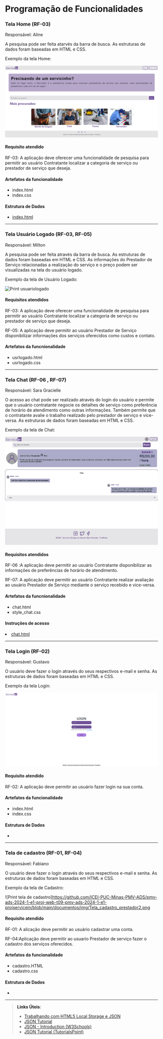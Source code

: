 # Programação de Funcionalidades

### Tela Home (RF-03)

Responsável: Aline

A pesquisa pode ser feita atarvés da barra de busca. As estruturas de dados foram baseadas em HTML e CSS. 

Exemplo da tela Home:

![Print homepage](https://github.com/ICEI-PUC-Minas-PMV-ADS/pmv-ads-2024-1-e1-proj-web-t09-pmv-ads-2024-1-e1-projservicein/blob/1ae4994af33fbaa8440925334326aaa16ded5d71/documentos/img/Homepage.png)

#### Requisito atendido

RF-03: A aplicação deve oferecer uma funcionalidade de pesquisa para permitir ao usuário Contratante localizar a categoria de serviço ou prestador de serviço que deseja.

#### Artefatos da funcionalidade
<ul>
<li>index.html
<li>index.css
</ul>

#### Estrutura de Dados

<ul>
<li><a href="https://raw.githack.com/ICEI-PUC-Minas-PMV-ADS/pmv-ads-2024-1-e1-proj-web-t09-pmv-ads-2024-1-e1-projservicein/main/codigo-fonte/homePage/index.html">index.html</a></li>
</ul>
<hr>

### Tela Usuário Logado (RF-03, RF-05)

Responsável: Milton

A pesquisa pode ser feita através da barra de busca. As estruturas de dados foram baseadas em HTML e CSS.
As informações do Prestador de Serviço relacionadas a realização do serviço e o preço podem ser visualizadas na tela do usuário logado.

Exemplo da tela de Usuário Logado:

![Print usuariologado](https://github.com/ICEI-PUC-Minas-PMV-ADS/pmv-ads-2024-1-e1-proj-web-t09-pmv-ads-2024-1-e1-projservicein/blob/main/documentos/img/Tela_usu%C3%A1rio_logado.png)

#### Requisitos atendidos

RF-03: A aplicação deve oferecer uma funcionalidade de pesquisa para permitir ao usuário Contratante localizar a categoria de serviço ou prestador de serviço que deseja.

RF-05: A aplicação deve permitir ao usuário Prestador de Serviço disponibilizar informações dos serviços oferecidos como custos e contato.

#### Artefatos da funcnionalidade
<ul>
  <li>usrlogado.html</li>
  <li>usrlogado.css</li>
</ul>
<hr>

### Tela Chat (RF-06 , RF-07)

Responsável: Sara Gracielle

O acesso ao chat pode ser realizado através do login do usuário e permite que o usuário contratante negocie os detalhes de serviço como preferência de horário de atendimento como outras informações. Também permite que o contratante avalie o trabalho realizado pelo prestador de serviço e vice-versa. As estruturas de dados foram baseadas em HTML e CSS.

Exemplo da tela de Chat:

![Print usuariologado](https://github.com/ICEI-PUC-Minas-PMV-ADS/pmv-ads-2024-1-e1-proj-web-t09-pmv-ads-2024-1-e1-projservicein/blob/main/documentos/img/chatPage_vizualizacao.jpg)

#### Requisitos atendidos

RF-06 :A aplicação deve permitir ao usuário Contratante disponibilizar as informações de preferências de horário de atendimento.

RF-07: A aplicação deve permitir ao usuário Contratante realizar avaliação ao usuário Prestador de Serviço mediante o serviço recebido e vice-versa.

#### Artefatos da funcnionalidade
<ul>
  <li>chat.html</li>
  <li>style_chat.css</li>
</ul>

#### Instruções de acesso

<li><a href="https://github.com/ICEI-PUC-Minas-PMV-ADS/pmv-ads-2024-1-e1-proj-web-t09-pmv-ads-2024-1-e1-projservicein/blob/main/codigo-fonte/chatPage/chat.html">chat.html</a></li>

<hr>

### Tela Login (RF-02)

Responsável: Gustavo

O usuário deve fazer o login através do seus respectivos e-mail e senha. As estruturas de dados foram baseadas em HTML e CSS. 

Exemplo da tela Login:

![Print homepage](https://github.com/ICEI-PUC-Minas-PMV-ADS/pmv-ads-2024-1-e1-proj-web-t09-pmv-ads-2024-1-e1-projservicein/blob/main/documentos/img/login.png)

#### Requisito atendido

RF-02: A aplicação deve permitir ao usuário fazer login na sua conta.

#### Artefatos da funcionalidade
<ul>
<li>index.html
<li>index.css
</ul>

#### Estrutura de Dados

<ul>
<li><a cadastro.css</a></li>
</ul>
<hr>

### Tela de cadastro (RF-01, RF-04)

Responsável: Fabiano

O usuário deve fazer o login através do seus respectivos e-mail e senha. As estruturas de dados foram baseadas em HTML e CSS. 

Exemplo da tela de Cadastro:

![Print tela de cadastro]https://github.com/ICEI-PUC-Minas-PMV-ADS/pmv-ads-2024-1-e1-proj-web-t09-pmv-ads-2024-1-e1-projservicein/blob/main/documentos/img/Tela_cadastro_prestador2.png

#### Requisito atendido

RF-01: A alicação deve permitir ao usuário cadastrar uma conta.

RF-04:Aplicação deve permitir ao usuario Prestador de serviço fazer o cadastro dos serviços oferecidos.

#### Artefatos da funcionalidade
<ul>
<li>cadastro.HTML
<li>cadastro.css
</ul>

#### Estrutura de Dados
<ul>
<li><a codigo-fonte/Telacadastro</a></li>
</ul>
<hr>



> **Links Úteis**:
> - [Trabalhando com HTML5 Local Storage e JSON](https://www.devmedia.com.br/trabalhando-com-html5-local-storage-e-json/29045)
> - [JSON Tutorial](https://www.w3resource.com/JSON)
> - [JSON - Introduction (W3Schools)](https://www.w3schools.com/js/js_json_intro.asp)
> - [JSON Tutorial (TutorialsPoint)](https://www.tutorialspoint.com/json/index.htm)

